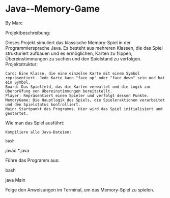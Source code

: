 # Java--Memory-Game
By Marc

Projektbeschreibung:

Dieses Projekt simuliert das klassische Memory-Spiel in der Programmiersprache Java. Es besteht aus mehreren Klassen, die das Spiel strukturiert aufbauen und es ermöglichen, Karten zu flippen, Übereinstimmungen zu suchen und den Spielstand zu verfolgen.
Projektstruktur:

    Card: Eine Klasse, die eine einzelne Karte mit einem Symbol repräsentiert. Jede Karte kann "face up" oder "face down" sein und hat ein Symbol.
    Board: Das Spielfeld, das die Karten verwaltet und die Logik zur Überprüfung von Übereinstimmungen bereitstellt.
    Player: Repräsentiert einen Spieler und verfolgt dessen Punkte.
    MemoryGame: Die Hauptlogik des Spiels, die Spieleraktionen verarbeitet und den Spielstatus kontrolliert.
    Main: Startpunkt des Programms. Hier wird das Spiel initialisiert und gestartet.

Wie man das Spiel ausführt:

    Kompiliere alle Java-Dateien:

    bash

javac *.java

Führe das Programm aus:

bash

java Main

Folge den Anweisungen im Terminal, um das Memory-Spiel zu spielen.
